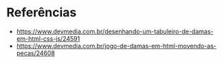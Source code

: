 # Referências

* https://www.devmedia.com.br/desenhando-um-tabuleiro-de-damas-em-html-css-js/24591
* https://www.devmedia.com.br/jogo-de-damas-em-html-movendo-as-pecas/24608